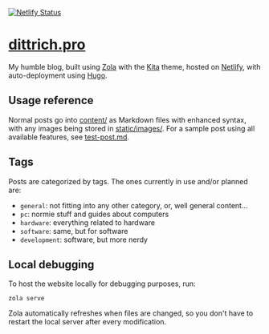 [![Netlify Status](https://api.netlify.com/api/v1/badges/c9f55710-9443-4276-a550-8a0eb204d363/deploy-status)](https://app.netlify.com/sites/dittrich-pro/deploys)

# [dittrich.pro](https://dittrich.pro)

My humble blog, built using [Zola](https://www.getzola.org/) with the [Kita](https://github.com/st1020/kita) theme, hosted on [Netlify](https://www.netlify.com/), with auto-deployment using [Hugo](https://gohugo.io/).

## Usage reference

Normal posts go into [content/](content/) as Markdown files with enhanced syntax, with any images being stored in [static/images/](static/images/). For a sample post using all available features, see [test-post.md](content/test-post.md).

## Tags

Posts are categorized by tags. The ones currently in use and/or planned are:

- `general`: not fitting into any other category, or, well general content...
- `pc`: normie stuff and guides about computers
- `hardware`: everything related to hardware
- `software`: same, but for software
- `development`: software, but more nerdy

## Local debugging

To host the website locally for debugging purposes, run:

```
zola serve
```

Zola automatically refreshes when files are changed, so you don't have to restart the local server after every modification.
